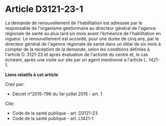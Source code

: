 # Article D3121-23-1

La demande de renouvellement de l'habilitation est adressée par le responsable de l'organisme gestionnaire au directeur
général de l'agence régionale de santé au plus tard six mois avant l'échéance de l'habilitation en vigueur. Le renouvellement
est accordé, pour une durée de cinq ans, par le directeur général de l'agence régionale de santé dans un délai de six mois à
compter de la réception de la demande, selon les conditions définies à l'article D. 3121-23 et après évaluation de l'activité
du centre et, le cas échéant, après une visite sur site par un agent mentionné à l'article L. 1421-1.

**Liens relatifs à cet article**

_Créé par_:

  - Décret n°2015-796 du 1er juillet 2015 - art. 1

_Cite_:

  - Code de la santé publique - art. D3121-23
  - Code de la santé publique - art. L1421-1
